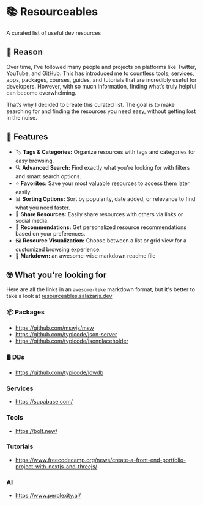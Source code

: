 # 📚 Resourceables
A curated list of useful dev resources

## 📖 Reason
Over time, I've followed many people and projects on platforms like Twitter, YouTube, and GitHub.
This has introduced me to countless tools, services, apps, packages, courses, guides, and tutorials that are incredibly useful for developers.
However, with so much information, finding what’s truly helpful can become overwhelming.

That’s why I decided to create this curated list. The goal is to make searching for and finding the resources you need easy, without getting lost in the noise.

## 🚀 Features
- 🏷️ **Tags & Categories:** Organize resources with tags and categories for easy browsing.
- 🔍 **Advanced Search:** Find exactly what you're looking for with filters and smart search options.
- ⭐ **Favorites:** Save your most valuable resources to access them later easily.
- 📊 **Sorting Options:** Sort by popularity, date added, or relevance to find what you need faster.
- 🔗 **Share Resources:** Easily share resources with others via links or social media.
- 🤖 **Recommendations:** Get personalized resource recommendations based on your preferences.
- 🖼️ **Resource Visualization:** Choose between a list or grid view for a customized browsing experience.
- 📄 **Markdown:** an awesome-wise markdown readme file 

## 🤓 What you're looking for
Here are all the links in an `awesome-like` markdown format, but it's better to take a look at [resourceables.salazarjs.dev](https://resourceables.salazarjs.dev/)

### 📦 Packages
- https://github.com/mswjs/msw
- https://github.com/typicode/json-server
- https://github.com/typicode/jsonplaceholder

### 🛢️ DBs
- https://github.com/typicode/lowdb

### Services
- https://supabase.com/

### Tools
- https://bolt.new/

### Tutorials
- https://www.freecodecamp.org/news/create-a-front-end-portfolio-project-with-nextjs-and-threejs/

### AI
- https://www.perplexity.ai/
